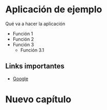 # Aplicación de ejemplo

Qué va a hacer la aplicación

- Función 1
- Función 2
- Función 3
    - Función 3.1

## Links importantes

- [Google](https://google.com)

# Nuevo capítulo
